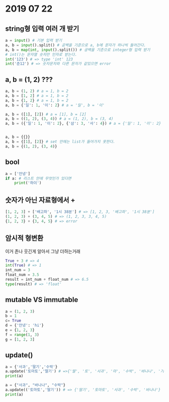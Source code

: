 # 2019 07 22

## string형 입력 여러 개 받기

```python
a = input() # 기본 입력 받기
a, b = input().split() # 공백을 기준으로 a, b에 문자가 하나씩 들어간다.
a, b = map(int, input().split()) # 공백을 기준으로 integer형 입력 받기
# int()는 문자열 숫자만 인자로 받는다.
int('123') # => type 'int' 123
int('준12') # => 숫자문자와 다른 문자가 같있으면 error
```

## a, b = (1, 2) ???

```python
a, b = (1, 2) # a = 1, b = 2
a, b = [1, 2] # a = 1, b = 2
a, b = {1, 2} # a = 1, b = 2
a, b = {'일': 1, '이': 2} # a = '일', b = '이'

a, b = ([1], [2]) # a = [1], b = [2]
a, b = ((1, 2), (3, 4)) # a = (1, 2), b = (3, 4)
a, b = ({'일': 1, '이': 2}, {'삼': 3, '사': 4}) # a = {'일': 1, '이': 2}


a, b = {{}}
a, b = {[1], [2]} # set 안에는 list가 들어가지 못한다.
a, b = {(1, 2), (3, 4)}
```

## bool

```python
a = ['안녕']
if a: # 리스트 안에 무엇인가 있다면
    print('하이')
```

## 숫자가 아닌 자료형에서 +

```python
[1, 2, 3] + ['배고파', '1시 38분'] # => [1, 2, 3, '배고파', '1시 38분']
(1, 2, 3) + (3, 4, 5) # => (1, 2, 3, 3, 4, 5)
{1, 2, 3} + {3, 4, 5} # => error
```

## 암시적 형변환

이거 존나 웃긴게 알아서 그냥 더하는거래

```python
True + 3 # => 4
int(True) # => 1
int_num = 3
float_num = 3.5
result = int_num + float_num # => 6.5
type(result) # => 'float'
```

## mutable VS immutable

```python
a = (1, 2, 3)
b = 1
c= True
d = {'안녕': 'hi'}
e = {1, 2, 3}
f = range(1, 3)
g = [1, 2, 3]
```

## update()

```python
a = {'사과','딸기','수박'}
a.update('토마토','딸기') # =>{'딸', '토', '사과', '마', '수박', '바나나', '기'}
print(a)

a = {"사과", "바나나", "수박"}
a.update(('토마토','딸기')) # => {'딸기', '토마토', '사과', '수박', '바나나'}
print(a)
```



